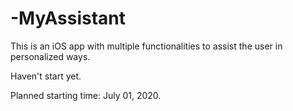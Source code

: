 # -MyAssistant
This is an iOS app with multiple functionalities to assist the user in personalized ways.

Haven't start yet.

Planned starting time: July 01, 2020.
